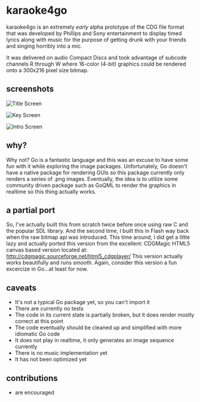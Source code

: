 karaoke4go
===============

karaoke4go is an extremely *early* alpha prototype of the CDG file format that was developed by Phillips and Sony entertainment to display timed lyrics along with music for the purpose of getting drunk with your friends and singing horribly into a mic.

It was delivered on audio Compact Discs and took advantage of subcode channels R through W where 16-color (4-bit) graphics could be rendered onto a 300x216 pixel size bitmap.

## screenshots

![Title Screen](../master/screenshots/title.png?raw=true)

![Key Screen](../master/screenshots/key.png?raw=true)

![Intro Screen](../master/screenshots/intro.png?raw=true)


## why?

Why not? Go is a fantastic language and this was an excuse to have some fun with it while exploring the image packages.  Unfortunately, Go doesn't have a native package for rendering GUIs so this package currently only renders a series of .png images.  Eventually, the idea is to utilize some community driven package such as GoQML to render the graphics in realtime so this thing actually works.

## a partial port

So, I've actually built this from scratch twice before once using raw C and the popular SDL library.  And the second time, I built this in Flash way back when the raw bitmap api was introduced.  This time around, I did get a little lazy and actually ported this version from the excellent: CDGMagic HTML5 canvas based version located at: http://cdgmagic.sourceforge.net/html5_cdgplayer/  This version actually works beautifully and runs smooth.  Again, consider this version a fun excercize in Go...at least for now.

## caveats


* It's not a typical Go package yet, so you can't import it
* There are currently no tests
* The code in its current state is partially broken, but it does render mostly correct at this point
* The code eventually should be cleaned up and simplified with more idiomatic Go code
* It does not play in realtime, it only generates an image sequence currently
* There is no music implementation yet
* It has not been optimized yet

## contributions

* are encouraged




